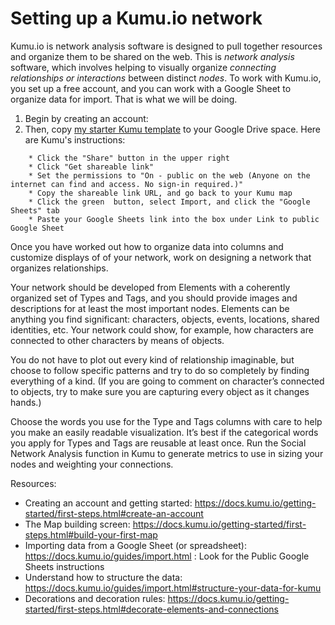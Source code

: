 # Setting up a Kumu.io network

Kumu.io is network analysis software is designed to pull together resources and organize them to be shared on the web. 
This is *network analysis* software, which involves helping to visually organize *connecting relationships or interactions* between distinct *nodes*. 
To work with Kumu.io, you set up a free account, and you can work with a Google Sheet to organize data for import. That is what we will be doing.

1) Begin by creating an account: 
2) Then, copy [my starter Kumu template](https://docs.google.com/spreadsheets/d/1lV4rAvh-LyLYF0fC1TSGdPMbELpE3bLjF8EVOCVkZuU/edit?usp=sharing) to your Google Drive space. Here are Kumu's instructions:

```
    * Click the "Share" button in the upper right
    * Click "Get shareable link"
    * Set the permissions to "On - public on the web (Anyone on the internet can find and access. No sign-in required.)"
    * Copy the shareable link URL, and go back to your Kumu map
    * Click the green  button, select Import, and click the "Google Sheets" tab
    * Paste your Google Sheets link into the box under Link to public Google Sheet
```


Once you have worked out how to organize data into columns and customize displays of of your network, work on designing a network that organizes relationships. 

Your network should be developed from Elements with a coherently organized set of Types and Tags, and you should provide images and descriptions for at least the most important nodes. Elements can be anything you find significant: characters, objects, events, locations, shared identities, etc. Your network could show, for example, how characters are connected to other characters by means of objects.

You do not have to plot out every kind of relationship imaginable, but choose to follow specific patterns and try to do so completely by finding everything of a kind. (If you are going to comment on character’s connected to objects, try to make sure you are capturing every object as it changes hands.)

Choose the words you use for the Type and Tags columns with care to help you make an easily readable visualization. It’s best if the categorical words you apply for Types and Tags are reusable at least once. Run the Social Network Analysis function in Kumu to generate metrics to use in sizing your nodes and weighting your connections.




Resources:
* Creating an account and getting started: https://docs.kumu.io/getting-started/first-steps.html#create-an-account 
* The Map building screen: https://docs.kumu.io/getting-started/first-steps.html#build-your-first-map 
* Importing data from a Google Sheet (or spreadsheet): https://docs.kumu.io/guides/import.html : Look for the Public Google Sheets instructions
* Understand how to structure the data: https://docs.kumu.io/guides/import.html#structure-your-data-for-kumu 
* Decorations and decoration rules: https://docs.kumu.io/getting-started/first-steps.html#decorate-elements-and-connections 


